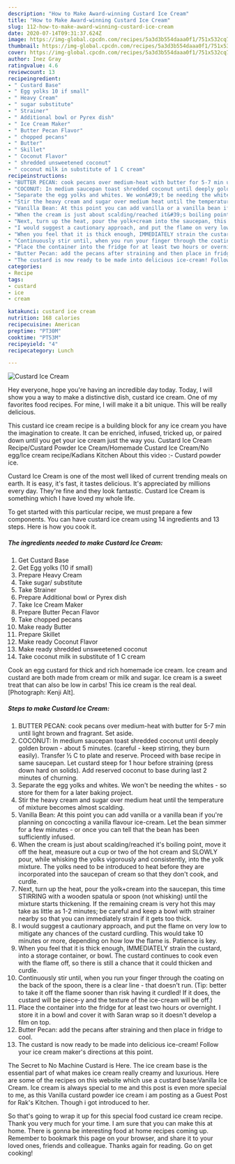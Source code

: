 ```yaml
---
description: "How to Make Award-winning Custard Ice Cream"
title: "How to Make Award-winning Custard Ice Cream"
slug: 112-how-to-make-award-winning-custard-ice-cream
date: 2020-07-14T09:31:37.624Z
image: https://img-global.cpcdn.com/recipes/5a3d3b554daaa0f1/751x532cq70/custard-ice-cream-recipe-main-photo.jpg
thumbnail: https://img-global.cpcdn.com/recipes/5a3d3b554daaa0f1/751x532cq70/custard-ice-cream-recipe-main-photo.jpg
cover: https://img-global.cpcdn.com/recipes/5a3d3b554daaa0f1/751x532cq70/custard-ice-cream-recipe-main-photo.jpg
author: Inez Gray
ratingvalue: 4.6
reviewcount: 13
recipeingredient:
- " Custard Base"
- " Egg yolks 10 if small"
- " Heavy Cream"
- " sugar substitute"
- " Strainer"
- " Additional bowl or Pyrex dish"
- " Ice Cream Maker"
- " Butter Pecan Flavor"
- " chopped pecans"
- " Butter"
- " Skillet"
- " Coconut Flavor"
- " shredded unsweetened coconut"
- " coconut milk in substitute of 1 C cream"
recipeinstructions:
- "BUTTER PECAN: cook pecans over medium-heat with butter for 5-7 min until light brown and fragrant. Set aside."
- "COCONUT: In medium saucepan toast shredded coconut until deeply golden brown - about 5 minutes. (careful - keep stirring, they burn easily). Transfer ½ C to plate and reserve. Proceed with base recipe in same saucepan. Let custard steep for 1 hour before straining (press down hard on solids). Add reserved coconut to base during last 2 minutes of churning."
- "Separate the egg yolks and whites. We won&#39;t be needing the whites - so store for them for a later baking project."
- "Stir the heavy cream and sugar over medium heat until the temperature of mixture becomes almost scalding."
- "Vanilla Bean: At this point you can add vanilla or a vanilla bean if you&#39;re planning on concocting a vanilla flavour ice-cream. Let the bean simmer for a few minutes - or once you can tell that the bean has been sufficiently infused."
- "When the cream is just about scalding/reached it&#39;s boiling point, move it off the heat, measure out a cup or two of the hot cream and SLOWLY pour, while whisking the yolks vigorously and consistently, into the yolk mixture. The yolks need to be introduced to heat before they are incorporated into the saucepan of cream so that they don&#39;t cook, and curdle."
- "Next, turn up the heat, pour the yolk+cream into the saucepan, this time STIRRING with a wooden spatula or spoon (not whisking) until the mixture starts thickening. If the remaining cream is very hot this may take as little as 1-2 minutes; be careful and keep a bowl with strainer nearby so that you can immediately strain if it gets too thick."
- "I would suggest a cautionary approach, and put the flame on very low to mitigate any chances of the custard curdling. This would take 10 minutes or more, depending on how low the flame is. Patience is key."
- "When you feel that it is thick enough, IMMEDIATELY strain the custard, into a storage container, or bowl. The custard continues to cook even with the flame off, so there is still a chance that it could thicken and curdle."
- "Continuously stir until, when you run your finger through the coating on the back of the spoon, there is a clear line - that doesn&#39;t run. (Tip: better to take it off the flame sooner than risk having it curdled! If it does, the custard will be piece-y and the texture of the ice-cream will be off.)"
- "Place the container into the fridge for at least two hours or overnight. I store it in a bowl and cover it with Saran wrap so it doesn&#39;t develop a film on top."
- "Butter Pecan: add the pecans after straining and then place in fridge to cool."
- "The custard is now ready to be made into delicious ice-cream! Follow your ice cream maker&#39;s directions at this point."
categories:
- Recipe
tags:
- custard
- ice
- cream

katakunci: custard ice cream 
nutrition: 168 calories
recipecuisine: American
preptime: "PT30M"
cooktime: "PT53M"
recipeyield: "4"
recipecategory: Lunch

---
```



![Custard Ice Cream](https://img-global.cpcdn.com/recipes/5a3d3b554daaa0f1/751x532cq70/custard-ice-cream-recipe-main-photo.jpg)

Hey everyone, hope you're having an incredible day today. Today, I will show you a way to make a distinctive dish, custard ice cream. One of my favorites food recipes. For mine, I will make it a bit unique. This will be really delicious.

This custard ice cream recipe is a building block for any ice cream you have the imagination to create. It can be enriched, infused, tricked up, or paired down until you get your ice cream just the way you. Custard Ice Cream Recipe/Custard Powder Ice Cream/Homemade Custard Ice Cream/No egg/Ice cream recipe/Kadians Kitchen About this video :- Custard powder ice.

Custard Ice Cream is one of the most well liked of current trending meals on earth. It is easy, it's fast, it tastes delicious. It's appreciated by millions every day. They're fine and they look fantastic. Custard Ice Cream is something which I have loved my whole life.


To get started with this particular recipe, we must prepare a few components. You can have custard ice cream using 14 ingredients and 13 steps. Here is how you cook it.

<!--inarticleads1-->

##### The ingredients needed to make Custard Ice Cream:

1. Get  Custard Base
1. Get  Egg yolks (10 if small)
1. Prepare  Heavy Cream
1. Take  sugar/ substitute
1. Take  Strainer
1. Prepare  Additional bowl or Pyrex dish
1. Take  Ice Cream Maker
1. Prepare  Butter Pecan Flavor
1. Take  chopped pecans
1. Make ready  Butter
1. Prepare  Skillet
1. Make ready  Coconut Flavor
1. Make ready  shredded unsweetened coconut
1. Take  coconut milk in substitute of 1 C cream


Cook an egg custard for thick and rich homemade ice cream. Ice cream and custard are both made from cream or milk and sugar. Ice cream is a sweet treat that can also be low in carbs! This ice cream is the real deal. [Photograph: Kenji Alt]. 

<!--inarticleads2-->

##### Steps to make Custard Ice Cream:

1. BUTTER PECAN: cook pecans over medium-heat with butter for 5-7 min until light brown and fragrant. Set aside.
1. COCONUT: In medium saucepan toast shredded coconut until deeply golden brown - about 5 minutes. (careful - keep stirring, they burn easily). Transfer ½ C to plate and reserve. Proceed with base recipe in same saucepan. Let custard steep for 1 hour before straining (press down hard on solids). Add reserved coconut to base during last 2 minutes of churning.
1. Separate the egg yolks and whites. We won&#39;t be needing the whites - so store for them for a later baking project.
1. Stir the heavy cream and sugar over medium heat until the temperature of mixture becomes almost scalding.
1. Vanilla Bean: At this point you can add vanilla or a vanilla bean if you&#39;re planning on concocting a vanilla flavour ice-cream. Let the bean simmer for a few minutes - or once you can tell that the bean has been sufficiently infused.
1. When the cream is just about scalding/reached it&#39;s boiling point, move it off the heat, measure out a cup or two of the hot cream and SLOWLY pour, while whisking the yolks vigorously and consistently, into the yolk mixture. The yolks need to be introduced to heat before they are incorporated into the saucepan of cream so that they don&#39;t cook, and curdle.
1. Next, turn up the heat, pour the yolk+cream into the saucepan, this time STIRRING with a wooden spatula or spoon (not whisking) until the mixture starts thickening. If the remaining cream is very hot this may take as little as 1-2 minutes; be careful and keep a bowl with strainer nearby so that you can immediately strain if it gets too thick.
1. I would suggest a cautionary approach, and put the flame on very low to mitigate any chances of the custard curdling. This would take 10 minutes or more, depending on how low the flame is. Patience is key.
1. When you feel that it is thick enough, IMMEDIATELY strain the custard, into a storage container, or bowl. The custard continues to cook even with the flame off, so there is still a chance that it could thicken and curdle.
1. Continuously stir until, when you run your finger through the coating on the back of the spoon, there is a clear line - that doesn&#39;t run. (Tip: better to take it off the flame sooner than risk having it curdled! If it does, the custard will be piece-y and the texture of the ice-cream will be off.)
1. Place the container into the fridge for at least two hours or overnight. I store it in a bowl and cover it with Saran wrap so it doesn&#39;t develop a film on top.
1. Butter Pecan: add the pecans after straining and then place in fridge to cool.
1. The custard is now ready to be made into delicious ice-cream! Follow your ice cream maker&#39;s directions at this point.


The Secret to No Machine Custard is Here. The ice cream base is the essential part of what makes ice cream really creamy and luxurious. Here are some of the recipes on this website which use a custard base:Vanilla Ice Cream. Ice cream is always special to me and this post is even more special to me, as this Vanilla custard powder ice cream i am posting as a Guest Post for Rak&#39;s Kitchen. Though i got introduced to her. 

So that's going to wrap it up for this special food custard ice cream recipe. Thank you very much for your time. I am sure that you can make this at home. There is gonna be interesting food at home recipes coming up. Remember to bookmark this page on your browser, and share it to your loved ones, friends and colleague. Thanks again for reading. Go on get cooking!
